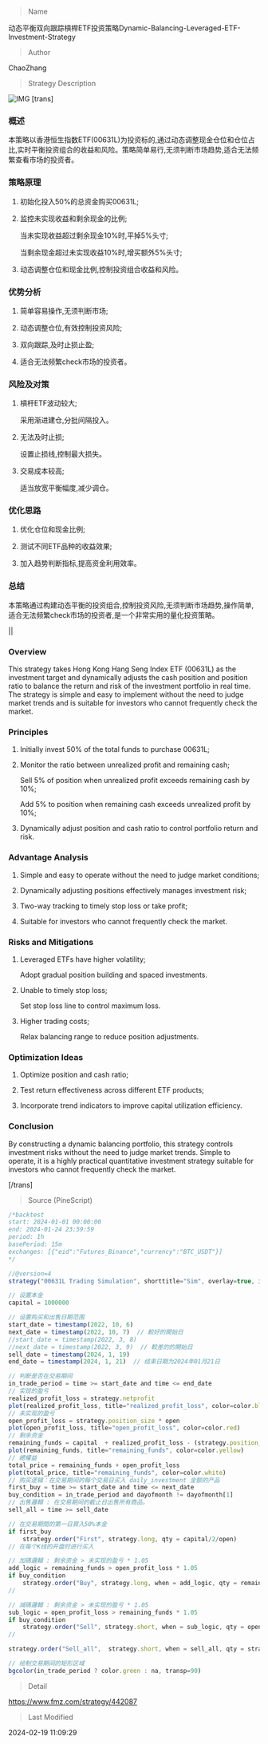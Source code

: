 
> Name

动态平衡双向跟踪槓桿ETF投资策略Dynamic-Balancing-Leveraged-ETF-Investment-Strategy

> Author

ChaoZhang

> Strategy Description

![IMG](https://www.fmz.com/upload/asset/e20a71f1a3e9eea3b0.png)
[trans]
### 概述

本策略以香港恒生指数ETF(00631L)为投资标的,通过动态调整现金仓位和仓位占比,实时平衡投资组合的收益和风险。策略简单易行,无须判断市场趋势,适合无法频繁查看市场的投资者。

### 策略原理  

1. 初始化投入50%的总资金购买00631L;

2. 监控未实现收益和剩余现金的比例; 
   
   当未实现收益超过剩余现金10%时,平掉5%头寸;

   当剩余现金超过未实现收益10%时,增买额外5%头寸;

3. 动态调整仓位和现金比例,控制投资组合收益和风险。

### 优势分析

1. 简单容易操作,无须判断市场;

2. 动态调整仓位,有效控制投资风险;

3. 双向跟踪,及时止损止盈;

4. 适合无法频繁check市场的投资者。


### 风险及对策

1. 槓杆ETF波动较大;

   采用渐进建仓,分批间隔投入。

2. 无法及时止损; 

   设置止损线,控制最大损失。

3. 交易成本较高;

   适当放宽平衡幅度,减少调仓。

### 优化思路

1. 优化仓位和现金比例;

2. 测试不同ETF品种的收益效果;

3. 加入趋势判断指标,提高资金利用效率。

### 总结

本策略通过构建动态平衡的投资组合,控制投资风险,无须判断市场趋势,操作简单,适合无法频繁check市场的投资者,是一个非常实用的量化投资策略。

||

### Overview

This strategy takes Hong Kong Hang Seng Index ETF (00631L) as the investment target and dynamically adjusts the cash position and position ratio to balance the return and risk of the investment portfolio in real time. The strategy is simple and easy to implement without the need to judge market trends and is suitable for investors who cannot frequently check the market.

### Principles  

1. Initially invest 50% of the total funds to purchase 00631L;

2. Monitor the ratio between unrealized profit and remaining cash; 
   
   Sell 5% of position when unrealized profit exceeds remaining cash by 10%;

   Add 5% to position when remaining cash exceeds unrealized profit by 10%;  

3. Dynamically adjust position and cash ratio to control portfolio return and risk.

### Advantage Analysis  

1. Simple and easy to operate without the need to judge market conditions;

2. Dynamically adjusting positions effectively manages investment risk;  

3. Two-way tracking to timely stop loss or take profit;

4. Suitable for investors who cannot frequently check the market.

### Risks and Mitigations

1. Leveraged ETFs have higher volatility;

   Adopt gradual position building and spaced investments.  

2. Unable to timely stop loss;

   Set stop loss line to control maximum loss.

3. Higher trading costs; 

   Relax balancing range to reduce position adjustments.

### Optimization Ideas

1. Optimize position and cash ratio;

2. Test return effectiveness across different ETF products;  

3. Incorporate trend indicators to improve capital utilization efficiency.


### Conclusion  

By constructing a dynamic balancing portfolio, this strategy controls investment risks without the need to judge market trends. Simple to operate, it is a highly practical quantitative investment strategy suitable for investors who cannot frequently check the market.

[/trans]



> Source (PineScript)

``` javascript
/*backtest
start: 2024-01-01 00:00:00
end: 2024-01-24 23:59:59
period: 1h
basePeriod: 15m
exchanges: [{"eid":"Futures_Binance","currency":"BTC_USDT"}]
*/

//@version=4
strategy("00631L Trading Simulation", shorttitle="Sim", overlay=true, initial_capital = 1000000)

// 设置本金
capital = 1000000

// 设置购买和出售日期范围
start_date = timestamp(2022, 10, 6) 
next_date = timestamp(2022, 10, 7)  // 較好的開始日
//start_date = timestamp(2022, 3, 8) 
//next_date = timestamp(2022, 3, 9)  // 較差的的開始日 
sell_date = timestamp(2024, 1, 19) 
end_date = timestamp(2024, 1, 21)  // 结束日期为2024年01月21日

// 判断是否在交易期间
in_trade_period = time >= start_date and time <= end_date
// 实现的盈亏
realized_profit_loss = strategy.netprofit
plot(realized_profit_loss, title="realized_profit_loss", color=color.blue)
// 未实现的盈亏
open_profit_loss = strategy.position_size * open
plot(open_profit_loss, title="open_profit_loss", color=color.red)
// 剩余资金
remaining_funds = capital  + realized_profit_loss - (strategy.position_size * strategy.position_avg_price)
plot(remaining_funds, title="remaining_funds", color=color.yellow)
// 總權益
total_price = remaining_funds + open_profit_loss
plot(total_price, title="remaining_funds", color=color.white)
// 购买逻辑：在交易期间的每个交易日买入 daily_investment 金额的产品
first_buy = time >= start_date and time <= next_date
buy_condition = in_trade_period and dayofmonth != dayofmonth[1]
// 出售邏輯 : 在交易期间的截止日出售所有商品。
sell_all = time >= sell_date

// 在交易期間的第一日買入50%本金
if first_buy
    strategy.order("First", strategy.long, qty = capital/2/open)
// 在每个K线的开盘时进行买入

// 加碼邏輯 : 剩余资金 > 未实现的盈亏 * 1.05
add_logic = remaining_funds > open_profit_loss * 1.05
if buy_condition
    strategy.order("Buy", strategy.long, when = add_logic, qty = remaining_funds * 0.025 / open)
//

// 減碼邏輯 : 剩余资金 > 未实现的盈亏 * 1.05
sub_logic = open_profit_loss > remaining_funds * 1.05
if buy_condition
    strategy.order("Sell", strategy.short, when = sub_logic, qty = open_profit_loss * 0.025/open)
//

strategy.order("Sell_all",  strategy.short, when = sell_all, qty = strategy.position_size)

// 绘制交易期间的矩形区域
bgcolor(in_trade_period ? color.green : na, transp=90)


```

> Detail

https://www.fmz.com/strategy/442087

> Last Modified

2024-02-19 11:09:29
